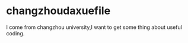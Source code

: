 # changzhoudaxuefile
I come from changzhou university,I want to get some thing about useful coding.
